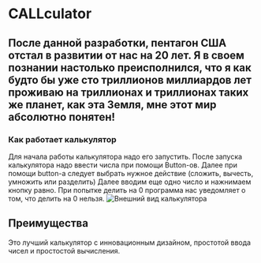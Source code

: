 # CALLculator
## После данной разработки, пентагон США отстал в развитии от нас на 20 лет. Я в своем познании настолько преисполнился, что я как будто бы уже  сто триллионов миллиардов лет проживаю на триллионах и триллионах таких же планет, как эта Земля, мне этот мир абсолютно понятен!
### Как работает калькулятор
Для начала работы калькулятора надо его запустить.
После запуска калькулятора надо ввести числа при помощи Button-ов.
Далее при помощи button-а следует выбрать нужное действие (сложить, вычесть, умножить или разделить)
Далее вводим еще одно число и нажнимаем кнопку равно.
При попытке делить на 0 программа нас уведомляет о том, что делить на 0 нельзя.
![Внешний вид калькулятора](https://i.yapx.ru/RFZfG.jpg "Он прекрасен, не правдали?")
## Преимущества
Это лучший калькулятор с инновационным дизайном, простотой ввода чисел и простостой вычисления.
